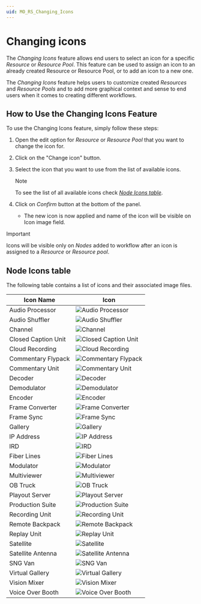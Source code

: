 ```yaml
---
uid: MO_RS_Changing_Icons
---
```


# Changing icons

The *Changing Icons* feature allows end users to select an icon for a specific *Resource* or *Resource Pool*. This feature can be used to assign an icon to an already created Resource or Resource Pool, or to add an icon to a new one.

The *Changing Icons* feature helps users to customize created *Resources* and *Resource Pools* and to add more graphical context and sense to end users when it comes to creating different workflows.

## How to Use the Changing Icons Feature

To use the Changing Icons feature, simply follow these steps:

1. Open the edit option for *Resource* or *Resource Pool* that you want to change the icon for.

1. Click on the "Change icon" button.

1. Select the icon that you want to use from the list of available icons.
    > [!NOTE]
    > To see the list of all available icons check [*Node Icons table*](#node-icons-table).

1. Click on *Confirm* button at the bottom of the panel.

   - The new icon is now applied and name of the icon will be visible on Icon image field.

> [!IMPORTANT]
> Icons will be visible only on *Nodes* added to workflow after an icon is assigned to a *Resource* or *Resource pool*.

## Node Icons table

The following table contains a list of icons and their associated image files.

| Icon Name | Icon |
|--|--|
| Audio Processor | ![Audio Processor](<~/user-guide/images/RS_Audio_Processor.svg>) |
| Audio Shuffler | ![Audio Shuffler](<~/user-guide/images/RS_Audio_Shuffler.svg>) |
| Channel | ![Channel](~/user-guide/images/RS_Channel.svg) |
| Closed Caption Unit | ![Closed Caption Unit](<~/user-guide/images/RS_Closed_Caption Unit.svg>) |
| Cloud Recording | ![Cloud Recording](<~/user-guide/images/RS_Cloud_Recording.svg>) |
| Commentary Flypack | ![Commentary Flypack](<~/user-guide/images/RS_Commentary_Flypack.svg>) |
| Commentary Unit | ![Commentary Unit](<~/user-guide/images/RS_Commentary_Unit.svg>) |
| Decoder | ![Decoder](~/user-guide/images/RS_Decoder.svg) |
| Demodulator | ![Demodulator](~/user-guide/images/RS_Demodulator.svg) |
| Encoder | ![Encoder](~/user-guide/images/RS_Encoder.svg) |
| Frame Converter | ![Frame Converter](<~/user-guide/images/RS_Frame_Converter.svg>) |
| Frame Sync | ![Frame Sync](<~/user-guide/images/RS_Frame_Sync.svg>) |
| Gallery | ![Gallery](~/user-guide/images/RS_Gallery.svg) |
| IP Address | ![IP Address](<~/user-guide/images/RS_IP_Address.svg>) |
| IRD | ![IRD](~/user-guide/images/RS_IRD.svg) |
| Fiber Lines | ![Fiber Lines](<~/user-guide/images/RS_Fiber_Lines.svg>) |
| Modulator | ![Modulator](~/user-guide/images/RS_Modulator.svg) |
| Multiviewer | ![Multiviewer](~/user-guide/images/RS_Multiviewer.svg) |
| OB Truck | ![OB Truck](<~/user-guide/images/RS_OB_Truck.svg>) |
| Playout Server | ![Playout Server](<~/user-guide/images/RS_Playout_Server.svg>) |
| Production Suite | ![Production Suite](<~/user-guide/images/RS_Production_Suite.svg>) |
| Recording Unit | ![Recording Unit](<~/user-guide/images/RS_Recording_Unit.svg>) |
| Remote Backpack | ![Remote Backpack](<~/user-guide/images/RS_Remote_Backpack.svg>) |
| Replay Unit | ![Replay Unit](<~/user-guide/images/RS_Replay_Unit.svg>) |
| Satellite | ![Satellite](~/user-guide/images/RS_Satellite.svg) |
| Satellite Antenna | ![Satellite Antenna](<~/user-guide/images/RS_Satellite_Antenna.svg>) |
| SNG Van | ![SNG Van](<~/user-guide/images/RS_SNG_Van.svg>) |
| Virtual Gallery | ![Virtual Gallery](<~/user-guide/images/RS_Virtual_Gallery.svg>) |
| Vision Mixer | ![Vision Mixer](<~/user-guide/images/RS_Vision_Mixer.svg>) |
| Voice Over Booth | ![Voice Over Booth](<~/user-guide/images/RS_Voice_Over_Booth.svg>) |